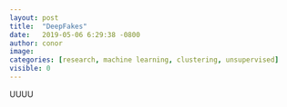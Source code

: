```yaml
---
layout: post
title:  "DeepFakes"
date:   2019-05-06 6:29:38 -0800
author: conor
image: 
categories: [research, machine learning, clustering, unsupervised]
visible: 0
---
```


UUUU

